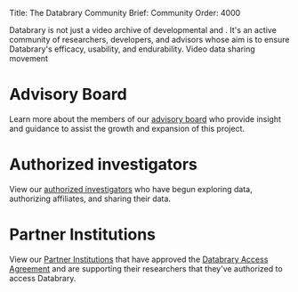 Title: The Databrary Community
Brief: Community
Order: 4000

Databrary is not just a video archive of developmental and . It's an active community of researchers, developers, and advisors whose aim is to ensure Databrary's efficacy, usability, and endurability. Video data sharing movement

# Advisory Board

Learn more about the members of our [advisory board](|filename|community/board.md) who provide insight and guidance to assist the growth and expansion of this project. 

# Authorized investigators

View our [authorized investigators](https://nyu.databrary.org/party) who have begun exploring data, authorizing affiliates, and sharing their data. 

# Partner Institutions

View our [Partner Institutions](https://nyu.databrary.org/party?institution=true&access=5) that have approved the [Databrary Access Agreement](|filename|access/policies/agreement.mdi) and are supporting their researchers that they've authorized to access Databrary.
